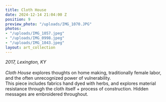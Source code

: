 ```yaml
---
title: Cloth House
date: 2024-12-14 21:04:00 Z
position: 9
preview_photo: "/uploads/IMG_1070.JPG"
photos:
- "/uploads/IMG_1057.jpeg"
- "/uploads/IMG_0998.jpeg"
- "/uploads/IMG_1043.jpeg"
layout: art_collection
---
```


*2017, Lexington, KY*<br>
<br>
*Cloth House* explores thoughts on home making, traditionally female labor, and the often unrecognized power of vulnerability.<br>
This piece includes fabrics hand dyed with herbs, and explores material resistance through the cloth itself + process of construction. Hidden messages are embroidered throughout. 
